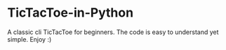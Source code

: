 # TicTacToe-in-Python
A classic cli TicTacToe for beginners. The code is easy to understand yet simple. Enjoy :)

